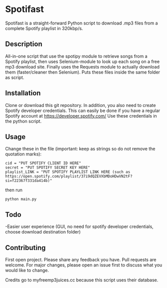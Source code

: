 # Spotifast

Spotifast is a straight-forward Python script to download .mp3 files from a complete Spotify playlist in 320kbp/s.

## Description

All-in-one script that use the spotipy module to retrieve songs from a Spotify playlist, then uses Selenium-module to look up each song on a free mp3 download site. Finally uses the Requests module to actually download them (faster/cleaner then Selenium). Puts these files inside the same folder as script.

## Installation

Clone or download this git repository. In addition, you also need to create Spotify developer credentials. This can easily be done if you have a regular Spotify account at https://developer.spotify.com/ Use these credentials in the python script.

## Usage

Change these in the file (important: keep as strings so do not remove the quotation marks):

```
cid = "PUT SPOTIFY CLIENT ID HERE"
secret = "PUT SPOTIFY SECRET KEY HERE"
playlist_LINK = "PUT SPOTIFY PLAYLIST LINK HERE (such as https://open.spotify.com/playlist/37i9dQZEVXbMDoHDwVN2tF?si=f22367f331da414b)"
```

then run
```
python main.py
```

## Todo
-Easier user experience (GUI, no need for spotify developer credentials, choose download destination folder)

## Contributing
First open project. Please share any feedback you have.
Pull requests are welcome. For major changes, please open an issue first to discuss what you would like to change. 

Credits go to myfreemp3juices.cc because this script uses their database.
